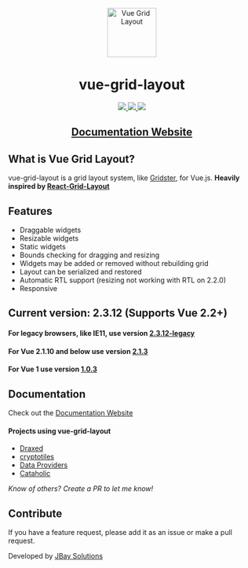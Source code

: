 <p align="center"><a href="https://jbaysolutions.github.io/vue-grid-layout/" target="_blank" rel="noopener noreferrer"><img width="100" src="https://jbaysolutions.github.io/vue-grid-layout/assets/img/logo.png" alt="Vue Grid Layout"></a></p>

<h1 align="center">vue-grid-layout</h1>

<p align="center">
<a href="https://www.npmjs.com/package/vue-grid-layout">
    <img src="https://img.shields.io/npm/v/vue-grid-layout.svg"/> 
    <img src="https://img.shields.io/npm/dm/vue-grid-layout.svg"/>
</a> 
<a href="https://github.com/jbaysolutions/vue-grid-layout/releases">
    <img src="https://img.shields.io/github/size/jbaysolutions/vue-grid-layout/dist/vue-grid-layout.umd.min.js"/>
</a>
<!--a href="https://vuejs.org/">
    <img src="https://img.shields.io/badge/vue-2.2.x-brightgreen.svg"/>
</a-->
</p>
<h2 align="center">
<a href="https://jbaysolutions.github.io/vue-grid-layout/" target="_blank">Documentation Website</a>
</h2>

## What is Vue Grid Layout?

vue-grid-layout is a grid layout system, like [Gridster](http://dsmorse.github.io/gridster.js/), for Vue.js. **Heavily inspired by [React-Grid-Layout](https://github.com/STRML/react-grid-layout)**

## Features

* Draggable widgets
* Resizable widgets
* Static widgets
* Bounds checking for dragging and resizing
* Widgets may be added or removed without rebuilding grid
* Layout can be serialized and restored
* Automatic RTL support (resizing not working with RTL on 2.2.0)
* Responsive

## **Current version:** 2.3.12 (Supports Vue 2.2+)

#### **For legacy browsers**, like IE11, use version [2.3.12-legacy](https://github.com/jbaysolutions/vue-grid-layout/tree/legacy)
#### **For Vue 2.1.10 and below use version [2.1.3](https://github.com/jbaysolutions/vue-grid-layout/tree/2.1.3)**
#### **For Vue 1 use version [1.0.3](https://github.com/jbaysolutions/vue-grid-layout/tree/1.0.3)** 

## Documentation

Check out the <a href="https://jbaysolutions.github.io/vue-grid-layout/" target="_blank">Documentation Website</a>

<!--
Chinese documentation: [简体中文](./README-zh_CN.md) 
-->

#### Projects using vue-grid-layout

- [Draxed](https://www.draxed.com/?utm_source=github&utm_medium=web&utm_campaign=vue-grid-layout)
- [cryptotiles](https://www.cryptotiles.io/?utm_source=github&utm_medium=web&utm_campaign=vue-grid-layout)
- [Data Providers](https://www.dataproviders.io/?utm_source=github&utm_medium=web&utm_campaign=vue-grid-layout)
- [Cataholic](https://cataholic.glitch.me/)

*Know of others? Create a PR to let me know!*


## Contribute

If you have a feature request, please add it as an issue or make a pull request.


Developed by <a href="https://www.jbaysolutions.com">JBay Solutions</a> 
